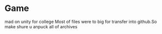 # Game
mad on unity for college
Most of files were to big for transfer into github.So make shure u anpuck all of archives 

